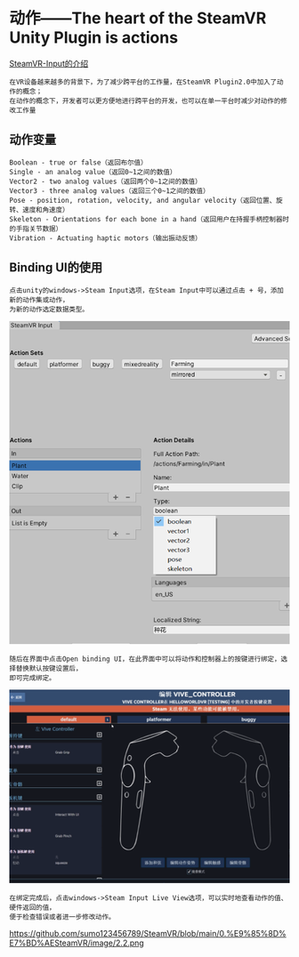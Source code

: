 # 动作——The heart of the SteamVR Unity Plugin is actions
[SteamVR-Input的介绍](https://valvesoftware.github.io/steamvr_unity_plugin/articles/SteamVR-Input.html)
```
在VR设备越来越多的背景下，为了减少跨平台的工作量，在SteamVR Plugin2.0中加入了动作的概念；
在动作的概念下，开发者可以更方便地进行跨平台的开发，也可以在单一平台时减少对动作的修改工作量
```
## 动作变量
```
Boolean - true or false（返回布尔值）
Single - an analog value（返回0~1之间的数值）
Vector2 - two analog values（返回两个0~1之间的数值）
Vector3 - three analog values（返回三个0~1之间的数值）
Pose - position, rotation, velocity, and angular velocity（返回位置、旋转、速度和角速度）
Skeleton - Orientations for each bone in a hand（返回用户在持握手柄控制器时的手指关节数据）
Vibration - Actuating haptic motors（输出振动反馈）
```
## Binding UI的使用
```
点击unity的windows->Steam Input选项，在Steam Input中可以通过点击 + 号，添加新的动作集或动作，
为新的动作选定数据类型。
```
![image](https://github.com/sumo123456789/SteamVR/blob/main/0.%E9%85%8D%E7%BD%AESteamVR/image/2.png)
```
随后在界面中点击Open binding UI，在此界面中可以将动作和控制器上的按键进行绑定，选择替换默认按键设置后，
即可完成绑定。
```
![image](https://github.com/sumo123456789/SteamVR/blob/main/0.%E9%85%8D%E7%BD%AESteamVR/image/2.1.png)
```
在绑定完成后，点击windows->Steam Input Live View选项，可以实时地查看动作的值、硬件返回的值，
便于检查错误或者进一步修改动作。
```
https://github.com/sumo123456789/SteamVR/blob/main/0.%E9%85%8D%E7%BD%AESteamVR/image/2.2.png
